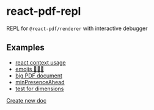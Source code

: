 # react-pdf-repl

REPL for `@react-pdf/renderer` with interactive debugger


## Examples

- [react context usage][context_example]
- [emojis 💅💅💅][emoji_example]
- [big PDF document][big_pdf_example]
- [minPresenceAhead][presence_example]
- [test for dimensions][dimensions_example]


[Create new doc](https://react-pdf-repl.vercel.app/new)


[context_example]: https://react-pdf-repl.vercel.app/?cp_code=JYWwDg9gTgLgBAbzgZRgTwDYFNkAstYwA0cAIhAMYCuIWAdsXAAoCGA5liQGrBYDuJACpYAHvAC-cAGZQIIOACIAAlCwsKMALRgAJlID0qujqyqoCgNwAoUJFiI4FVSxhYAwhAajGVAM7vPVzESN1xgDB0jEgoMTywAUWxaBjhJGTlFZw1LKysKT194QswsXzgAXhR0bDwCGAA6JzVXAAoEKzg4ACMIHTQALkQOzrgwFh0dYDo2QYBGAAYiYfEl8QBKazyC-EEWLuwPLzEKx2dXQ6CYNvXN_LpCuF39rBO2xzCIqLhfYAAvUtSawqAD44C1hgAeJ4HQLeepMWQAN2AJigcERLAwVCw5QQSB-_zK4nEwOGnQhPH432qOLx3WgqIAQhAYDA5HMSD0oKiAErANi4GBzVIkhAUD6RejiCH6Sl8Unk_TQgJHBoIiDI1Gkja5O4PHkQPivJDi8KSuiAkFDTp6-D4v4AySVPwqy4tZUXbw6zrAKRggCEBNKQJguFkRviUFkUBaCnGOm-DrKYFkYDgbMee2wjjkkDo9BgCm9cFUMCoUAt4JGcApvCNxWwuKQUmwIlIwFUGmAnkGCnDChFCuriFCZqM9RALDALVNn3oJBnEpIUxMIiB5SHw8csXziSwySus50JHt_0GQd8AG0V6IALqAskjNbiR8yuVDnXiW7bOBuLAYDBjXeMd50Tf5LQ3MFITlR8G1pdotzGCYphmRQAFY4AWBQli3FtREGAADeY4GIgASBAg3EABSAicOHLlUUECAwA5R9OgY0wABksCkIVMLozpiWGTca2EMRgTFCUjGlJVvCHN8621TZRDseATCkFgqAweAWnXUEqxrchqAPESIVYDgwJxBQAEEABYB2gXgGBcbs6HKBQMBYYxfAoKcsAHODcTg3x6h6PoSTYms5WpEomzgTF-ToABJVwQF8Xs8JETRChYWAB2JETqyhLMXgvXFLwANhIKq4AAJgADhIABmRY4Ba28Iq3IqDXlSKtwhP8AOBWYZUGjBCq6gb_3G2rRumib-rG4Emrmoa-uHKahts1bxvWoqlrQnaFpGGUeuO8kzr2k6lpG_Qlqu8kltmu75oemslpWl61q6jalu2r7dp-_b5sOgHzprfRLqBmsoeh975tu-64fhobnqRuHNvGgAJaaIDgPhoAiaRZHkFh0xKo63sx4F_vR6HqdBunJshw1wYhWH6ZuynkeptHXp5j7uYxpacYAvGCagIn0lJ8nniFzmQfl5mOcmlWfupxH-eF-a-e-7Whs-pn1b-pXjfm0XYnxwmE2l-LZewU2NpZ3r1aVEqJoU_hTP0cysHk_QjJoAslKsIA&modules=true

[emoji_example]: https://react-pdf-repl.vercel.app/?cp_code=JYWwDg9gTgLgBAbzgMQgOxgGjgFQKYAeWcACgIYDme2AasHgO7YAiEAxgK4h4ZwC-cAGZQIIOACIAAlDxk2MALRgAJoID0MtMrwyo4gNwAoQ6gwA6GRWABnGDoCiICACtgAZQgcobPAAoEhnBC0CBkMABccADkYGgUUZiBcF4ANpFRABYwMGDW4WpqbMpoztZmbCmeqilkMuWiamTOZARqKcAARtZqMAx4Tq5qAIwALGYADGYATGoA7FME82oJhnwAlEaGhJCwcNqCZBwp8L5rcAC8AHxwvkkAPKyc3BiXSUF35FRw1sAAXnjncQAQQAbOJXkFIXA7nRGG8od8YABPFIAhABBEIjJ4YAULKRcRDcbjACk4kSmKhzg4tmAgiRAGF0HYMASfBgdOT4ZiyO0KGgAJJ2EB5CTsux6CmUvh8blwCGUu74IiXQC8G4AKvbgqsAlTta3U6vVa9V3NTKmAKzFKwjmg22_X2vUms0WhFWlV2rWAUl2vYadU7rS6oW6bQ7Vd6w77tf6VXL3s6PQn7dHzbHofHNYnfcbTQG5SbYQwXSbPngFSbHlweCmNoYgA&modules=true

[big_pdf_example]: https://react-pdf-repl.vercel.app/?cp_code=JYWwDg9gTgLgBAbzgZRgTwDYFNkAstYwA0cAIhAMYCuIWAdsXACpYAejAasFgO4kAKAQwDmWOAF84AMygQQcAOQABKFkEUYAWjAATKQHpVdHVlVQFAKAsUIdAM7wdgmILgBeOAG0LcRD99wGIIOAHKCtABcigAywTAKRP6-UsBQoeFYUQoAYqkOCUlwwDBYIHZR3gEBCIVVNiZZAAwAzAAcACwFVVV0GVlMuKpiAML4WHZiAOKCUBjAFHAAQsB21MVwALLArF3dvgCO6FEAjIl7vmBQ85lwx62NjWfntnN0NzBQVFhPey_AbwBFI63H4BcSg3w1c5weo3BQtZoANl2e16kRiECoK2Agl6cEmNAARhBNtsUd1DmgThCApdrlEAEwPR61AJ_N5RD5fGm-dlYIFUkGs8GFAC6oJgEBcGAFjIlUsEGAA8nRXvzgQz5dKlVATFAAIIgTEMKJtB5PEWQwpBdLohSxfKglJpGBhO25F3k4qlcpeVlQ86wrLHB7Hck9PqKUaUCBBEpwUZUOgAawTEAgye4ZExwlw4YClOprIuVwoNwZTJZ0L5nM-32LcD5sqFe0t3QDeyDihDjWRPLgaLhAHVcN6E7gY3GxBt1IInCAcWmM1nyFRc_mDsDTg26WXGZX-zW4Fz69XVf91YLt62aR3ul2FMdEY1Ov3B1kthhU9GbFO0wA3UwsB0OAACVBGxewNzgQsW3OXdywPBsjxPQ9z0BLcaTbKo7zqCAGkUdpjmI6D30URYqBgEooGYCA4mAuAuCgYR_kXfg1DoSi7Gg2Dr3g0tEPNZD0PeOs0LVZs-KqbDqgbB8AFYQwZUjIwUdiKFxBMZgyDAEwwKgHFMbj-14_sEJOZ8q2eETa25YSJMw4Vbzk_C4URZpjgAThUu1jgZRsAC98X-UQoEJVQ5y04xsB4xzoXMuAGXkoSzzVWzT2shyryw5zoQfe5GjDN9VJ_WNnBGXAk1TABRHRgEJbAl0zMRV3XEy4v4-lEuSqzfhs48xPsi9JJy_0XII-EmVaHy4UWQRkwY_gFUlFBMTAUkdnawVNR3ASTgK8SL3Sw6MO20a9lwgIH0aTznxmrJhm02hdP1MAwEa0YCAmDSFo22Kzt2rrjnaFLMqOga7NS4aNXO9txrhRoAHYmXuxR-BoMBMzoOB-CzT7xiwH7pzJLai3ivbbhB3ruhQwaodOsnuhk8VCklaVJJ2qo2cVFUspOTmAm55VdVMQ1jRgRlmiQ3w2zvG1XVUh14idPIFfdVWvRKMoKjGvLXKyRTGmm4q7S2BgcfoYQsSg0m4L2BLgdBvq0ohjLneh7KnN1wN9cURSvNRhRhnTZq7DgXEQOGCL5GGKgwGMhtTMBvdbksk7RMhsGGbtsFcp9ibFKSwPSBmb8J1_cqAKAyOnqwDAw54YpcBQNQUEVZXE46-2Kcd6mqlpzP3ezqTc7FLVFWbZpx-VETJ-nnU9TFpMJbgdoqYtJ45biN04SV8lnVtOEPUdQpvW1v0Lvh4NGgZRHA8eqAdItjTsdKv9RmAdbg-XFqczzW2R5VAShWJ2NN-qoSGsPWGOEr6KGaA8V8DYyIKEmHQOQYgpDQGPPgOAAAJWMwAnBoDDkOR-YB_qM27kDA6kCM5uzAXzHOMtQQsy5gqGUMNWbsN5h7OUXDtQiwNEaZeUQqZWVltabeis4j71VjvLIx8O5VDPr6SocM9YTR7EVJBJVy5lXjImFMTUVx_woUw2kFMQF9zZOAumWdLyUNHpfDRcInwvkDp-Muk5K7B0AqoEC4FIIJ2hEncmXUrHp2OrQkaXtnH5zhIpRGiDoTIMenYfAPAtKP2enpAy1FgnnFCZ1FObjrG8lsYPBhvDzHM2nnPfhPNZ7Aing04Wi9hEmjgJZcRm9JGHyyHvFWLp5GKEUZrH0Os4mdl9goQ2zRi5UAwGWOAJg4DREJjgpUPB65mMARYoG69aFRPpg4mpedpkF2It5E2cJv6h3DsYBM0cExxwKXsIpVCSlpyOa7dOMSbzewuQk44ST77BAyVkp-wx9KGTSLssyPdvknOOfY_5TNzn3hmZWJE989HvwgH4xaqgYABTrm8ikXdugO0Oci350TKXMLHq05s7R55NMFKy1pC9RYdJXt0je_gt79JiDIoZwqcga1BCoyZ6j4nX0Kri7xBjKpGLuSYtc_9O6ezCSnCJPyIEnLRdJDFeFNEPHmTcrISpnC0EVGBCCdh_jGN_hq-FydBJlMbBU-h_d2WOMZVMzFZqkaByYFcd6FUlUjBDuqtqWr_X7N1dLexKKh6nL2TJK0LiDYguSecVJ4LeCQpydCvJRk3U6puKUyJdLDUMokCaq6Mz5LNGSoHdiuJKJLEotRJYag4UAIRQc0BvqXYGtRfWzNfhs2KEKjfDx2wGJMEWZ_MOmhbiNG7RgQk5KqiwRaZWxkzIa3jrTfUgFgbTUI1uo0MF2S65wFehG8cX1CbzWJpteN5iSzDs9QPH1NjGEZpYXU4Enk2WMPA1ywRS9OkguPf4CRVR5YjPtKKwoB81ZH0lafLWqjAVBtcaGRVFdlVVWddmV1tsBafI9SeuxZ7OEXtlUC-VfYdF2hHGON-lcZwaXnIuNVLq40hOaUOpNI7APg1PVU7OB70UEavVkeBIZA7IB4AQEoDhmCgDEBAKQ2CxAAE1-1wFIYIchg73X7Uk-UsdDHZPpugbJGdCgVPGw48Of4vbsjQHGPAAAUkSEk5nLNfr2T-kpNDaUydHdU4Dimm0TXgSjS1igZxY2EGZ7zpg4DZCuPQHQJCyEVuKVW6LKba0Tu1Qpy9SWEYeVvWlhQyBgAYD8SgMsDAw7gTsGAQkpgoBoAeSBDguI2tBCijoGK1HxPlgq2m1Njnmw0acSxwjTRW1Nc81kVr7XcvIC6zAMOyBW5bG0xHNZghALGBmGY1bQDLELcc0tuL2cHsNqZWw9mW5VtCx4cPP73CYO8sZIjJFn2s0BBQ9Ik-VRMOobGVKvDMqYGua0SR_RFVyNCcoyJwp9bIt0f1Q5t7TnYnraU92c1gdrUwFtbpQJjrX4xuE5q0TNXaP7ls16-zlSydGrW2juV1ObpqboPMBaup0zTejT_PH7OCec6pZY5Ni2quMeVwGyn9Wc0tAWUssQqz1kUE2ds3dBZCdwGpTz_9fzJ2Nt8ApEMHmUmqTNvAdidArb_At5uLXiaq00sq7FqTUCKfC9Y37Py8li6l3HFGqu_ji1krgI3GAzdTuuGQO3UrXPKa2-9fbgPU7LpO-bSAu9T8n3YD9zBK3DsIfq9D3Z-LzmodR8fKGZSzWeMGIJdXR9GAjTGDrx8lXv76P87D-T5jkeNuEXaAyY4FqduKAJCAEAw3Fj9rHw3nuwfm-k5n4L7X8-qcKDXsvvNqJVIhCwLYVaVAaIb4XGZ6AZQ88T5KYfl7GvlsO6Jbl4TQ3ytCu75qqTZBJhvC6SPS_RbCfoc4JpE4WSF584Aat7h5z4uYi6TRGyBxzQLQgRLQuArTIBrR_RWaHq3DPZk6vYn6AFVCsKCzsIcwQbxZA4CLtLixHoIba5CpYYDLobw5yKQE4bKIo4Xw67AFwjL7zrNav5tbzDACYjFYWZf6PbUJoHSbH6YGz61bSEwjNohir5u52ikCLLLLG4bJiBbI7JUFlYnC_50H_4C6MGGEKRbbtocRdoURUS5Y74zB74B4oEF5_pF70ol6O5GETTuQBzNZ-SBTBTe6mDhRqA1zRRYAaGB6Mg9RT4YG85t4R44Gd4FTaJmG3J4o-Iqo1R1QNRy7NQK7ZGhFJTaEciuEMFRFAExFwgFTsYVEfgbAABUcAtU9UH0rOTRDh-erR4R6BxeCapesC8IiksezWAWmIUAbww2-meWEEGeeW0ALEgEjE42GAk2gRr8EcM24Wc2uRbRdCCxZyX2LBP2goiM7B2cHx0G3BIilMEOSG0OUidogyGGoh6snoyOEyUh5-uuou5REBdofe2OqqkxrUiu7y--4Sauf-LehRWBBhsJMh8qaxa-AARBsAAGQbAtZTbcB2AjG47olknTHf7E4xa6H4n6HGrdEPg9j9GInDijjKqJ58ZzjhCCZommKsmaESZzE6HT56Gn6Q4eEzLEQeSBz4LbFgR0SGSjapAsQS6uAdqcTHbNHW6q4PH0FKnuFEk9HBhPg95r5Bx1xYDhTOAqHYwIHmnALOEz7WlcnKlLHo6IwkTNarj1FkCfxgAMTIlJ6LQ-Fmkyk5GJR-l6EBlNi2klEL4KBMjyQ37dDIJKgYAgTZDgqekJmdrwDID7BUAzDjA-mWnyntF4mZldF1bElwIPBOkDFRhjBpDHgkgZ5iD4JzBEJhxBYgDEg6nnH3Z3E0FWkdE2kAzYEd45nwK9hqYaaEDMARTHZepwAADSj8Ug8AoWjZWhzZjxkRix0RD4G54Bt-SJ4sQ244VwDgIAwQYEWAfijqkZkwwAp5ZmZCcAk505oEsYGAF5UWi5rZfqzxHZ9pXZqmzW6mmm_mOmtAjYBmw5cAJmMwwF6hyZoRdwsFnJbZt5vJMyKmApT5cIS0QQNEgRA5j-x5ggp50F5WZFipgZWZa5F-KW22vZCgGWIU2WDAuW-W3Ao-hFYWSB36Fpl5-RTxCWiFCkiIbaqFaCPAUgQQv0TATq6kmkD8UKMK-SnF9xV5GZ8FqlqpsRHk1yzpiREAQUAFKRYUEUGRsuFl3U3FBRFFCFdlsh5qtFhZuiievig-_AxKpK9htx1mYRylN5gVdpD4lYoZ7aEAYANgWxaeTcZA8ecZl2Jlz0PlDIaZXJ1lQG7e06uBV-K-gcr-2-u-PlvcSVda7ZQVWQ9VBZEYdo9-j-5Bz--INAb-Q4H-wRyBilP-flKlzmzBvgQsK21M_28FTI88IOPBq8zIPSgqfSghIqcOAQCOYhkJuG0JaiqVapz4vVAQyCniCepG0ahKASDqvuc5CVeqHJPFAVH2wZuBD598L5w2ow759OX5oEP5Rk4xUwgFZ5IFYFJIEFs5xF01XFVlS5vFnVV1yWhUPZgpD0gwKw4NYcn0FAyYahclSuU1DstB_pmNAVtlONcI7mgcQ4OWNEvmqg2miNslrVdN6ZDNNlNVZeSFsySk3hL8KesBZl5aqNjes1yVTN2ZF-iSt1vgBa6SRaJVD6pasKk1ClCtGNcF1VxR_FcJsyXhzWJpvhPaARLVtsnK1BbVJOP18FTthJKtFthUfkamyY2--kYg0QbWw266IYW6O6rVTeuJ5FwtZttVneN0d0vetcL0b0H0Yw3076lB8VztFVduStItyxN8-BzWhBi0y0JIQ1603p8tPcAtlVQtpt2BC1g5bxThnx6aHti1wOvxnSDIzQwegJvgMOIJwhx14J2GZ1EhF1VFwaCJdFhNEVNRFG6JZVOJLhJtRRq5CdOZ8kleKd96adEaBtEWaNqBxtsdzdnt5tnZl-S-wMgcA12MQ1L-o1wA7-UAn-ddk-rt_lcdLdoGgo8mPd2o8FIDbdPMm1fx-9oMw9gQwJu849yQk9Ci4hAQ0qMJXtd9y-KFzpoNxNn5YcGw0AEu3u2YppfNP9MFl9bt19PJal1FDwj5YVz5y8r5BDH5ENUNaQMNwUQFoWoFwWM5UFs2CVpFtD_9jCf1d5MySMqWzp6M4AWMOMeMmdb68BJMX6H2JF-dERHVfCgDzKwI8kndzYpjPxPKW1rQya8Do9SDR1KDwyp1jjRQkhl12DYtGOveVRZGqJ8ua91D7JIeV929N9u9F-_JbNwpkaT1mws4AmrgTJ0pudjhiUG99NW9BJDDXVyF-Ni9fZYNRDL65NlN_NitBjKVnj95JdHi80Yl7NElnNBWMl55QTNmkjc18dotzu-u4ZlhRuQdNhcAdhp985Lt31UjYTOTzNWQ7kDwgcrQLlyRoUaRkUj0mRZVfBITdD0zQu1TMy8zphBNigSzQUnDJNmwpQ0A9JU2teWzFT1WlFjD9ldwgcfkyz5dIENeYguMIw1xWR7TvlnThd3TyxlYiI6tA4uiwETgNExVqdG0OMWVOVdAZVej8xoLO9PTcjxE-TrDcIyA_tSwgdayIdcAYdm6FE26BtOj59qcjzmuhj4TOLIBU0BB76xBldT-NdWj8lZ9tNjLAB2NBzIBzQOKzW0QmI2IuIrgG-05tdqTMx2zR-uz2T-zrdS1W4EDq1QGOrvdVjfxSUG5Aqa59jQhrjJ1EJrjmDHjt9YtO1gcAAJEyBQx6bYA8yC5U8rfa9dOK6FX1bvNK46rKyNVOSSIq_y_OZWF6081U5q6wUxq8Y0tIxtX3SvGIqa7vea4dUohPc49a3m74La3PcCqXc6R7hbN7tbGM-IxiwqVM-q2fqKwjMyM666-QL0DAJ6Z6-1XGz6xE97cjEJSc2pBjCo38y-gTETDnVG3W0K24SKwm-3XAPq2A4wmu1A-m6IhVnY4gxa0W9IKg6Mug8W-46WzmvEfg6zmHMVc8rHPHFHQu50c8wEMuxPJSrq3s_9tA3BgCb0shvu7m7IgW1PTa-ey80RmLlpZLqYDoDLhMQEyk3O9QV9Ts429yRq0A44l--qz-9u-k3AwB0CeKqCSIaB2g9PRgxB7k13gqj48vTjlKVRkq2ydzrG0y1U762qQ8AG3dapFxiKXE2KYk6vch9TYbU2X25xwO6yyzd2bigQAOStLhaOYQoIMQkI-GyI-Uxx8K6-7M3k7ikU1-WTRTVQ6x7KejdJ_p1x4O3fYbCw4Gx-N5lWz7jbJZymRM-h109i8sS2ppYo4md2v4UxQ7Z57o8-8uQZ3AO-xwoKIiGY8CIl5Y0IltS7kR3tYB6R8g0exRye1R2e7PZB8GDdQul-I9VjvGa9UEuvVF1jTF9x7je4goWglhZgjRKpwQuORZyh2kxIzZ4u41_Z2LQFyOwU2pMF34b2sxbW3nfV4zUXa5nEU5_x75AyJ85y4-unb83jAC2VXkX_b5yy8sXEY5cJc5a5SFKkZ5Xc4CxF_S7MYNy-3Z3J1kH0R4sMaMXUYh40YEw98Aod5M8dzMy291Q_ccxN01X2kEa1fWy2aE02yqb4HF82N8d9im9Uuj8m20oa3Bu0Ca4hsRyPUB2hpa8exKoV248V7R24lC_dW1l4nE5Fcnkzu9UC2h6qxh0GbI81_T6pKgugtIFgl12ORp2U0CwN0d1iyd65ipvi854U4Q6Z_gKU71xJwK_XQtwA7L7gWN94VWSFzN-F31_nt51zyD_s0125B5KtxrapB80FF89t8-pOxs95Rz0Dz5zL6D9b-D9fk_Q_i_ZsWG2NRNR9fN3p0N4lEt7gfI-NwS1kEo5jIZWo6-jO5Gxr-M_D9ed6_Ndh3AK0El4KEX6l7BivCvp5Jl2a6T2R_m-KkjudefHayN3yaGQvYn4oBGY1KQNGbGb489VFYmXN2k-Vdr_Q1b638YX086RYYbiskM6brYebnD-P3s82379HuW8JZW17u5yP2bzn1Vev8j2D9HkXOGYVQP9V9LQ3PlVnm3BgIe3uliTNVHy97J6d7b-8xt071tz86o3-abNPea_JHv9U7z1VIenfFBKNWaqw9JeR_Juif3AE5kk6CfRXkHERYAD8YWdTRogSz7zt3-0XV7sXStrOk9sHWQ7PQH3IP9zs8AS7LEBuxwsyqDdAunn2KKo9gQpfDHjPEYTcCce3KNLn8WBiIxq-2bWvrlytZgdD2JbErt2DK7NYHqcZFngxDZ4edTebHQjkQIa4kCQyYZWfpiEjK983o_fCKgPmTw20kyAPSxIgKyaYcN-U_CaLg3QFrdKiJnYhqQzEqdsu0bTawUpWl7sC_OrmZfAyD47287QFEKQFIEVAhYAAkuQ2QC9Byas7Agah1sGI97Bp_Tfm5gU4-MlOYcFTjgjU49deayNURn4JobPdiBn_OXnjWM7K9Saqvczr4I0FWcOmVQnQTUL14x448UAJnlVxUE1wj6d_A4g_xzxP9V-2gxbmC2CG8dzuo7fUMPlsBFYRsz8XEKTURbBwtiLA0AZkJQEX5IBjVWATDwHQVCg8uwnnhe1nTDt2047VPhVHT7Z1M-mJEIvS3N4x01Wew3ngjHaD3BA4uQfzNngoIIFdyKhdFhcL4qOCEY7LMultxILOAq6wIvlhJzpaCspha1fPsYyvCbteB8WHEYIPL65Eh6xPBBjl3J75dKe4HGnoZ3FqgoU6WtTJDrRlplpThrQrztHU3oZDLhcg2ZAfXwZYCduB_TQdWgCH9tMRPAlbMX2ZagMt2ePFeFLDEECFUMdfJxg31PbU9m-Vwy2oF2EqWCje9teAWcKcIQiRW2QrRAr1cFL1me5ghiIsJHxFZJhHQ6YUYwlFJsZRuI97GmzlGMhd2JInNmT0PZSDKOVIzUTyJ7BQCMBdOBnPakghicWObIlohk0Fp2DuRtPB4PMIm6JDYO0ufCL91jQYkKUrw4BEmMbopjIRb3Lstv1HbBx2GINImlwx6w8M_yjUACgIwRrCMyhunJ0Tr195QimgvwlweEOwyAieWSLMNGCI57pDPhqYmkWgKrw5JsB6jDPsiJeE00D8Jo4bhWPhB4s_aAdL4GSwwCh0N0EdIUW0IZboiJ-zbTgQlylFdIvRQguDCKP4L7VlRkgino3xnqhi0xjQUkr2QpLUlaS7vekoyWY65gWSRorQd2MvFZC-xlY_nnaEF7tcReRQ7ruL3V6rjJO_g4Hj7yw5YjpRkDD0ack4KyiHxGbbZnuzJGBj3x6o2QbR0Ep1NMs4lHzC0xWEtDUh_XVgfozFEzDuhM_YSnPysKL8zccVBMW8KnHc8sy14_CbhyIn3jCRq7Wxn6IkHki1RVPWiTSKibNZBOsTKriJwlJJNQJBYl_kWKk6iiZOsfTvD2AzHQCsx5NODghwaL5i6uF45Ad8INh8jhKTIl3vczEbO0ORmTLkW6Mn5bjzRmOfFC9SHz2jTxXncSZbwcFbiIWYQ6FkiURZLRsqpDMqv5OTGBTTRsEnISvkHHJSbgFJViM6jDjd8dJ78UcDXTnBiB08zcXBEZHwBoAFAdgcCaJN9IbjdBcfNts1hdabpO27rNFhzxVYfCJJuUrcS0A6ChpBgBAKdhMHxAzA5gCwZYKsCxDwBnhhY_CWeKl7YTKmMjLUYVA1KKCgiuARULpCljLMAAqhLl_LFBhsAwUwEaFOxQATiy6KctgHMCS9RpnI6cZJIL7ERbxgMsvqDkSi9hFRL42HFRIpEfjqO1Is_nR1_EnN_xNJZAHSXGAgSkOGqdqexJmIli2B3EoIbgU0nOltJlXP8HpIXAGSsZ-ODCZr2xJdTlaUkmPlygxEgytqa8CGdlwOoBiQOqkkMfhjDE05msUYtQIzjeos4aZRky3CZIZkuSwBbk0XElOQRky4ylMyUlLOclQTXJLxd0ZKNZmpt2ZfxTmbtRr6US-ZPM2GUVy_EaSV8HfDAVqSwDDYIK9EfUsxFYjGlh-WssybZy6Gd5HOC6c2HvxraOifZ0fP2XvSuRA0f4t7R5FHDUAxxXkT7eWV8K1EfdFBX3MYpGWSbxjcZmgp7mHI_4WTUB6pQOIsLmA0BgouIT3M_mfSnZ7AQ0ilnAHkgnje2hc6oeKJx7mNbxFjHgQSNBmeRRBps8QebLFSWyaJNHWcasUDgbFn82pXYmWXypc1jiYgMbBLnOKuBLid3A7ozOLkX4fxeDYSrPK2JOzsKexfKtVDoA2Bn8IgMQEFnmDDYO0pubeSAJTkzjYuBfYiYRP1l9zf2K8HqMPKVFQyLZiOCefDLNHEYGOzPFejnNplbTMJcpbWQrK1E9g74zWccc-mUGGTvZe0wmbr0skKCK2jPcmT4htE1dmc0UxMbvJ4md4Ny8EuEIhIwTISRyqEzTmxLpnjNOJmLQIfgpzIrcf-m3Igt5N25ACPeEEgubgvMk0K-FDlH_kkTcqrNbu7vG4h1MsRe8LeOE-KcXWShIyJux8-eQZkXkHEd8cwKGmZhmDyB8EWFZRfd3kqoi1FXUg6UwQL78D3RAOU5K4oIn9z0uHQLmSRx5kqi8u_MmQZPIRkkzhKqs6_urOpl_dxOHCz6vjK4lSKiZlkx0vfFdLulu2j-TacZLXHhJYpmimCVuI3IWihxhNfIYOUMx4JWFE5DsZBQj4cTHFe8i2ilnoVZBcEFmMAMNnGq6gw4j-RYEEGSHsL4F9Myoe3M6HNKHOLuQOZ7ktghzfJ_XApftMmWjco5veG9qsPjnhAXkj7SXllNLE5TNx_nDydWIFEn1k5SC1OTyP17W0pudtMLoaLsXZ8ml0ii_IlPnEPo0pqLTKdQpSU5keqgfQaiH0UKf1v6EE94b9PGkxdmZK-IGfiL_n7hfRWXfxa-JUnjy1JoSiBXxNHaiy7UaguMXAtyUszUOiS7hXGycW092-xcQwT3z76Rxr-gwi2FWUoWPclleC3sVuMNilKipSfN9FcSPq5J9aFy8Zc6N4UX4yiYU6ouRizl5i2cO8t-eWPBYhVJV_eCKdFUICxUWVNuBVRNOWKHCFCxw2bqHMkW-yVl10EMPbMtFowLMpgHgDEzDjUtI6kvLhQ2zilFLi6pc5rOXOACVyAK1cnGLXMaj1y7Ajc9dC3MdVarLEP0gKX9KXYF8oMfc-CgmoEEIrbgiML3hRICVviYZYCm2WEsgX4MGVMC7BRz1JWurCl-wlpXUJ8buCSmzQkrM6t-ViqLaXKyWsZU2Gy1WRecnafsoJnJLm1ODXjoVJVkxMX0OgOFsi3SnbDS1TajlR6sHqBwbpwAO6egBGYGYmIhpQTNdkVDcAByj0r-hABeknFLpQUd6fUS-ngro12U2NdCoL69yBB8Fe9W4tTVgE_FJPUeWCRzUYrwFeUo6W0sUBLqV1w2JUOuoNIeytI_4HdUZGYD4AD1R6sQCeuYBEhPprVK9QcpvXdTE6089YpsQMXnyDiy85davLOIXEOIL87RtG3UVjSniFKlHgX3xHgM5JoM_lET2RXvqs1aK0Bd-rzXZDAa6y2sW-QaHfk7p_5OGrJS07gV6ljanVberwk5wZJgufDt6IXKALIZY9TjS4xCU_qQpCCNTGuAIqwLpZ_uPJYgpFU9jgpyxJSGgv5ECqjKr8ItZ_AJVGb68ss0zSavDlmrjCV7TyRsrvYJydlkaoGL2qSWmrXlLanoZfz6EkLVVg-JkSMMzytxxhz_GWSZvOEybMNe9E5RNy8k_NAtXyWdRZtcw3KguhvabgaK7XxLI-ly9-dkPj63DlG9w-aRow_TGrvePCuda5jnSWqyl1qmMlADtXegHViyJ1eCpdUI8MNEc_eZ6udLerfVOIIOYGrEDBrQ1zc1uSNIK1Xj41t45Nc-oI7HB5I_7NjaSI43Qzgl4yHjXlO8aFrGO_jWJbnMq2j8y142qFRlsiYPBdFnfFGYBIjjASnNOMh7XjI23uqitZA3UXctC4nC8taW6rf9Lk0MaN2TGravJCRVmyTtICzTedsFnfiPtivL7WjKAkYy_tM69LZNotpWaPlukOzdFoqiObDNOCtreysK0A1chhaipYUJYVi9NOpQqTaNqB2Vq76dCxqm1yYWdcUJnOiXhRvEZjbc-5KzzbjUPmjs0KhADCgZSwq7FcK-FGiMMqJWjLrOZm6CfzrFqs0tJHNQ4tzUCzCNtdKWhBXrvc1FywtAu2pidMYmNNmJ0lViQ2t50k65d8ncqpqU6XdLoAKw_pYMtTBW7jNNu9ofrp1k8iiI-g4SmVpohMBdSJQN2Zus9nMr6dGi9rUzv9kS1blUtLyXrXMp7K-dis8Wtiom4CTBmayYZqM1a3Z7GdWiordMsUGudg57PcFWyv7Udbuh3m6sb5rjn3sk5pe73Q7tG5ZboBOWwUQ0rN7BayVnHWjQjOK1g7St9yyHWYggY7Tu9tnLfcDtwISqoFAwlejKsclyrX5MO3Va5nTkVtM5P3M_VMXEVUbIVbqw3WlWVVH7wpUVGKmSgb3UaK15eiFsOoE6jrPo46gil8oynE7L9Ryzrb1OdL9S3WWS4aeIrQ19rQtfy_eTegp3CKmty4_AQDuFE76PNHAz-U-q8VrVyDSm0iaInaCHbUdqK07eioFmo4EZfG69gJoubFNIaImlsWJsEbc6UaXumA_GwBlAzEdwglHSPLR1jyuNLBrBtkNbUF721Aq4vXLXBXz7y1Oe5vXHztl1M0gZ084gpOum3Toaq6_dc9NMBvTkNpgVDWXsOkwjnSzveEWQSREEGRlnC-wzyJ9rcrkERLPcUHXJaUs1tGhrw7RwPk46rVCgfRafIXn7Fm4hGk4mvImybyyNNi-VSIdJ13050vh93IuhAjLo5g8cJueHQjWz785aBkLdHyX3Mzsebi-CnUa8WpqY8b647YwfR2FtMdrBrFd1p5V9kbt34EteIqe0y6e9uenMuGNpw2oxZMY5nE5qz3_7tD--2hbxy3KaZdyagfcqxRPLw0iKwh6Pcgp5HsGfNnB-sZcx4PQ1RNbYizBJqRo875Ke-kitLuP5yYfdymQqHbz6MKBXdklPzDzUt2e7VFWEhnWMZ0MrGFGO_epuQx-PNN3dEuoE2Mrt0dzx95q-QkQtYBLoV0xR4I2UfW1j7MD3tNoP-oUADAhgTWxabMHmBLAVgawDaSuI8NS6wjs4_1oHClZYgQ2eIeVhG3pM67o2lRhfRgYHUOtsDh9avDtzwNPCeT1u3XcaPxOe0YVX89xWwSNn90x-qm7me0dkMY6oSF2nTfR2u3QKmOms6AwcauW0c4ikRnrY-F_6CaGxVzI0AVg2HACn9TJj-XJsVNszf5BHdoEPKzZAL1NTBuQ1pt1OWaC1nkotUabu2ErpT0bEYy8bNOzj896JzE0UbXTHjcTqB108zI9OGyvTympfK0f9GBKgxBXeQy305UmEDcgk2vUvxGYr8EBrpxQ6DtHZ6jE9G-hs3KdB7Znbxip1NQyCkP-mHGgZ7U03yx0aSHg1m4ShgozpmDjTwxxs3lMLiWmvjJcKLVgoilxa8qowxLbng7OZHO5esoKQpqPMGsaDq7Q7aKAADc1gWwNpkuAQBhA2SdwLVSOLjYAoQ0qIHeGQSeAQg-oDYNVFFDkgwAE4dogoE8D8BcESoEIABd2AihxA15m8_YHgAThaAsgOQM-YDAlB1AsG1DMgAXAZ5dgj52qcGAKDwXEL2mAEFiFYBSgxAHgAABQABKdwAAD44AdF_wAAB5yA1AWgAwGYuFAOLQgUQHAEdSko3AZJbAKFzJKNgWmpBT0uJaCCj4NIMZaSw4EwBYA3ACATwGAFvmoB1LdgAAHTEgdAaAUUOIH4t7AOLqAKgCYAYCCDkAo1GYGgEam1SaI95oiyAE0vuXskkgFC6YHTCeWEAfltCyAEkD6ALL3QKyyFGwBWL_L6FpwC4E0sJXBAYViK1UEEu3yQgRIaDeFYEv6AhLWACKxxf0DcWaA1A_iwxYQs2AkLKAaK1gFishXnzdFpAMlYkBMW3ArFgMPoH0BHsn-uWTEPAB0uwBlCOl7rFuebhoINRdgfwNVbvMzBu2FAT-NXLsDs0M8sQvDM-eSsGWUgfVqAOxaqB0WhrC1pawwHausWjrI16uQZZUQGXsA3uA4pSUpLW55rl1hgP4EqtWBfAxKOeWxYEtcBeAaV6oBdcWujXjsq13AOtZ9AGXPyYAOi4dZesg3q5JAYAGdZG7fXcq-16EHAA4v_XMkC0NAJpeADmWGw6VpgIIHqIuW9QcAXK1jaBsI2TrMAa63hmhsWY4bZ8EgAACtUbotPYOjexiY3ab6V3GyJfQDYBNLngNS7XgMsuB6iEFHgGZbgD43NLAAAydYIAz4Bl2EOIGVvE3Bb5wDiywHYAk3BbktjS1peNt63TbhlnS-OpCj9g9bvgK2wZeBsM37bDtp25hmGB1wMAbt2m2ZYtvnBAbDt6oAAEIObAd2mwAH44AqthAC7dBu3XEG4IOAGrfjtXWpB2tiO1jayAKBxAWd9K_oENswAg7Dtg22wHgCm3xbTtm23VG9wkAnbZ8My8xfVtaxNbrkcQMVaLsl29bZd9gCLfUtV3Rb4wZ23OFrvCB67Q9wy4OCbst3SgBlwcB3cLvl3u7gt3uxXaHuD39LI9223Xf7tS2EITdxoJ3eXv52Aga9ve2bYluT3t7Y9ie1vcpAz2NblIRe13dPu-Bz7ldrS9XdHt22L7hlh-7reDvtgNbbZPO0A7PtL32AK92mx_Y3tf3r7Nd3-07aD1yjD7x9qB2_extF2L7m9_ez_d3tO21QTdgAPqkOyHpD9B8XcwewOB78Dre4g4IfX2iH5l8h-Q8ofQOsbNDsW3Q7wc73x7f926xeBIesOKHkDqh-A-Ku42OHVQD63rfEAMWwHq93G1nc_st9abTtmW9gDlu-3DCtNz8u7LoDJ6wAJwT1Ho5mCGlFgUoSUCAFNCmPzgU6aEP7b1vSOz72D1Rxo_JsxX0ipgL2-cTvt4PhriNhgE3fYdZ2uHl9jxxTe8dQBfHPtgR43fMuhPg74T3B8Pc0f1XonsT_x8PenuJOxHLj9-0XdPuqPMHkTrx65ayelOEHAkHR4hT1vEhBERjqavU5QdQAjHwcDANACyBoI3g0EPW_o8NJNPm5tT-CPg-EAcBTAC1xUFEHIPB2HHWNpxw7YKcBBk90ocoGE_ydhOin4Dkp-A8dvX30nlNnx97ZGdVAnblIU554xaeNOsqzTwWwM_-BDPZnQDhh-M8mfzBpnwzzB_M8ceKPnHp9uO_TYTtas0Afz1e5s-SfbOgHuzvZ2U4ycVOTnVT---gEuf2trneoIZ2fX6fmPHntzr53s9pBjOJngTz5887keXPFn_z8B4C8CcM3pb3CdlGC5gcQvS7UL4OzC52cHPPH8LvUJU4JfIO_5qLkbui9MCYuhXvgB54Y7xdkuHbrz4l1M4wAzOhXPz84JS8FvLPfAjQDZ6_chfl2cHPDtJ9y6OcxOTnAj5h8xaSesvy7xTuB2o5NtcuonCLvx0i6ltqghXPNwWyUHYCLDgAwgOgFkCuC5hktwdhpxi7xd2Pabob0V1lQ6ddPFAAAYiiFSA-n9znF1K-Mf4uCXz1vh_K4-eKvM34DlV3sDVe02LXLLnu2y_du2uXXhrx17y8Rf8umHF4d15g98BRu2n4b8V3AHbftPYwcbhQIm6iEpuzHBjp5127lfvONI-bmV7TaLfdAS3WNjVynZEfauT7Pd_QFI-NuSPuAPAFe7I6ZgKO8rm73wB9bIvkX4AZNut7lnouo3MbONnd_q7hfGvJAC4OgOqomBXysA-ofAHOE0vJRAHhT613sA5fdAn3mTht-cG_t8P-w392l6DZg_X3PbEH4Dw6_Kd6g5o5NR88aB0A0g1XJd6y7ZZgB5WdXrjoD6B-rfQgwPTrn2w2Cg-33aP199mwx63uHPonGH5MFh6TA4fWQeH1kJDZADEe13pHo2yh9od2uqP9b515R4QdjOEPW9wcHJ6lusfXL7Hzj8YFw9guS7pAcYBQHDTIHBPGD0m2R7OcUfIPqHnl8c6k9mf6Hsn5j_vZqd2fa3aH0wKp9kBceNPhQEu9FWuAGfxHwnoj6J-4fifzPxrvl9Z94f0fpPyLtAIp6c8WeoArn7Dx56qAl2BQvnwG2vdZAgeTPLHo1-B6s-Bfh7rz2L4Zb5AlfpbeXlT-oA49uf1PPHzT6yHcXpeBLlb_Z2J8c-GXlPknmj1F4i922OvBl1p-X3K9deXP1XtT9x-LcNe9gqzxUM16M8ifyP7X3r3F9C_IelvfXuuwN7dcDfRvCX8b7V8m_zvpv3QSGvADS8F2SPgHxbzl6C-7fKv3X8r8V-2_Nv7vV7_b5h8O_JeAgJd-_Od_QDzf_PWX0z4V868PfLPPX8L0V9s8rfDLO32H4nYcBhfQfFX974l_c_1fPPrIP74-hAABeIHJH7dwDYsAfXz3KAGADZeoH2XHLQ2Y101aQDeXwgJAYKwFbassXaqs1-AFhaX5QAd4z5ln3IGltqAeffPgAD6i_FACga819cIA_WBb2N4W5_ads_u9QkgFIBiZ0Al373Radxwc-KDYAm7DYNexw4I_UCRmgiFADT7QDG2EA3PnCxkDgCPWY7cAQACgEKd238L_t-0BtbTLgn0J4LvHvIriv210gEbg6AM83VRoAAFIEg0gbAKwEmCyAeAUQR4MeHLs-u_XAb317gHiASBDf0IY31u7ce2vCH5NuuE3cOwThYwcAEZJa-hBx3ZAHlwb8xDfNDT57GQX3-_fLeRWrv-t4v2J9L8DYMAFf03OmF0ixDSAUQOv-cAb8Pnskzf4QK3-QPO2QLWATv9je79d_A_W_ndxFdPdVXbznuTK9lYHI3v2fAYPm79YW_4_bvZtnS6ICytTlTAelqW-dN99GA9Qml5q89Yf8n-SAQsAqzDh5HFiwbBlbAq3d97_LAEf8BsKAEkBdiNWwADb5OwEztWwVkHV9gIQoBps4AffzJ9IAl_3GBnzfALwBNMTWz3IsAZq38BjLQUDvBJXFP1BBXnIZw0p6AsZ0scqIOQBmdqYV53wQrgAKFsBpQWx1BA1QRqWz8K-AywgZMEBgDLIFwQ8XaU64QCCmd94PgNaxSUKIGTU2wSAM_NCgQkAO9sPWNygAsgQd2TcnQeP175VADQE9IsgX8BoAUDKoB3U_XYOAkpOkBQF0o2ATQAcB5rWCyeBu2GAGwBNA-HD4ChwLABECogX0wwwlA4ABUDU4J0D4CpAkOlkD9sKZ00BLHEsk8D_Ab6GQM_AgIFoDqcMAFYA4ABPledr4XILBlcg_eHj9E_CAGT84INsGqsSgTpDvBCgxQFdZ4ERQIYBlAqtGHkVfEKEyDy8Tp30CE3TyEGDyQL1xgAw0dYQ64bHRQDjg-tDSAmBWgmAHaCTgEeEldMXamAkCYAWIJkDFARqQSCPnJINjAdAVIPkdrzTnz_tCAoe2IDCAUgM2NyAgMEaCGgsZyVdWNXwBV9TAHoLj82AUwMJgMgxQCT8gLFgKsd2AjdFBB23VgOsd8JSAEdQfghQHJs7AWMEohbFFggzd4EQQKwBTyAQOeCRLKgEJBjXd4JcDWAL4PMDbAAN0qDyQDmzyRAKNAAcC6gleFakdLMsE0ABsGAG3IbArILTcwQoEJDAs2bwN8Dd6dYMCDgguAFCD_AyQIlItghQB2D5AvYOSDDg6ILaCIgqtBS4qgMPwj9FAZ8Bj8s2e8x0AqADQDxCTA1IG-CLA34NJCs2IICH88QgIKCCg3EINAR1gzYMFAJQuQMIBpQg4NSDFqbl3eCVgzt0xC9vPUM-CDQokP9djQngHJBQQwEMmDlg9kPDCng7XD29YnC0IYABQ60KFDbQmILFCHQyUOdCNIfYJSDjAtgAqCqgkeDsC6AU7AwApALIHxDNAQrDdDjwcHw-8avbD3eDtAz710C-3foIHcpARoE7DOwmsPSc5bP0IJCAw6EL-DuQ7l3jDd6LgJuZeAhgFJdmAnN0ndPnPiDbAkPc4neDXndZHRD8g00LiBxwh4L4dQIQUOHk07BgH7Dd6HtzxcR4BgIvCjwoF2rl3glUNwBUCCUHT85gTP0UBsADijzCE_JPzoDMQs-HvDCEVUJBgvwgsN_CuYF8N9cgwhQA_C82NsDIg7wB8MRVnw711fCoImCLKD8wn8K3DMQ2CAQjAIx8O6hkImAAz8oIo7FsMQIrCOHkjwPCPD8CI4CNZgIIt8IUAyIi9XhxygyiM1CKYGiKAiVqRiLQi0QwMXYjKgsCJVIhvUGW4iCI58CIiSIrPyDd_g_cMFD71NsBdgJIjgIojhI7CPAiUIyCNkic_I4NJ9TgyAOgDn_Se3OD1LS4MZtdPG4IoDfAc6TXCIAKEKNCYQndHhCSgeYMWDgQrQOjDV2amBgiRIr60FCUQhiO0imIwNz0iBUY4KsA2ASAFgAF-aIUWRzvKixos4Aa8yAA&modules=true

[presence_example]: https://react-pdf-repl.vercel.app/?cp_code=JYWwDg9gTgLgBAbzgFQKYA8YBo4AUCGA5qjgGrCoDuOAIhAMYCuIqAdvAL5wBmUEIcAEQABKKnz0YAWjAATbgHoxrWajFRBAbgBQ2-hFYBneAGF8UWXAC8cABRIAFuNVQc-9m04BKawD472nBwADzkVHDGAJ4ANqhWCEiUwLIwDgBccABMAAzZOGD4srLArIQZAKxwHBy-gUEhaJh19XAgJbhihmz0qACCToXxAMzlHM31UbHxCOMt3AYwAMrAAF6oGZkALFiz9QVFJYQAQhAwMPwVOy0tMBgwyFD4RvNQIBmCjGBgavT4XYJXa5BfTRaDvADEAA5oQDdtVxrUgQgBi4xi1ggpGjBEfVgliIjAYnEEjwFss1hkAIwANjcEFBUAhqEyzOZgiqNQQ7lu7A4GKxOIxYUotS8Om0GEgsDgqm4-EY0Xgth8Vn8tjqwToTBY7BxQWCBGIBKJ0zg-2KpQqHIiq2JAG0hrkcDlsgBdGq7UIUSi7IKTYkzIEtABWjGMwG4kRMC087x6Hg0gKDcHw0WAhFYAElbiBDHHPGpYcn4UC9ddgmYLL76ii1FZBE5oqC4ODKYJq8CY-x66RUNE4AA3emfGB_QfDsCjnMpmAAR0YqDg7i68_wMEYUDgaj4m9YEAARsBDAA6ODkUeL1AQQwy-nQVACcRQZitEqgfCntDge9b-Dzo9wKwwAOMA_YgPSqDhn8x7tsmCi1NWFbmJYtZQPWjbNuCmTstynj1l-UqXn-jAAUBIFgRBUEnuy8G6MmSFVsmQSoehfaYUMsFMbh3aCL2_ZDtEI5jgJQnTmu86LsuqCruum7btAgEHkep7nvgl7XreDIPlu5gvm0QEgB-nFArRQJCt6ZYYoaqCCgoWrMJ4oo6EAA&modules=true

[dimensions_example]: https://react-pdf-repl.vercel.app/?cp_code=JYWwDg9gTgLgBAbzgFQKYA8YBo4AUCGA5qjgGrCoDuOAIhAMYCuIqAdvAL5wBmUEIcAEQABKKnz0YAWjAATbgHoxrWajFRBAbgBQ2-hFYBneMRgAhaKqhwAvHAAUAI0tqcwFRltwADAEpbAHzacHAAglBQ-ACeAHTAhuGRUU4uUP4A_HDOUFYx-DD27qroGZnZufn2fnAAXHCMHtzuqLI6egbGcBboXvZIYPiysu6EOCD4UITuOOWucIbAAF6ocBz-NgEOwXAAPORU2yGqjoyEh_MwUQA2qDYICOchA0MjWI9w45PT77NQAMIQK7QOqCADEqAATJDIYI3iF4VlUsgIGAAOrAWQwAAWdVMFhyahSBKgOD8cIRiOJACVgIQsTB0ZicXA8akiVYcABGXzkhG_CwwGD8RnY3Gocxs344CE8n6pAAyqG4DIxopZ4vxVnZcwAzLKKXBKKrmQtlukYgBtQTeQQAXTg6UynN58KxqFp9LqptQ5qtnLtDqdLo4HG2CiCvja-iM8AA4vgwACrsxWL11ps9hRKBdrrd7objXVOd4cG6PTAQcXvABSQSrLjhnTRzpUiDZux9OD0LHAK6yZQ4QgJ1bprYhTNUHM3O79QbDViEZFgXHDgBkq7gxZw3Bu6BowDEkmABhBfEodZDQQRCG7vf7bFD44U-0oEajHXgAAlxFZekhb32ygjoEY67GgmBTnmSAwBgMDIJERjcNAIAgowYBgGo9D4IYqAXhwAQ3j2gEPjsCjgTAb66BgkCwHAqjcPgjBXPA9ijvY2w7HQTAsOwV7wjsBDEPMSy3IIoQAGx1sYuYznAzzzoQdQ6vWfEIjs36DGoATySMpEaVYqn8a2r7vOO3RyXOIw2IIxZSSJdwWgArCWcDObaDaGWp8aJoCKZwOGpm7OZOkLtZELeJuNrCcsDnOTgbkeYFOzeUmfkBQaZkQD0IWENZOq1tFeZOS5CX-Z5_Epb5ICpulGU7MFlmhdakVwOFcA6lF3qxSV3juWVSWVcm1X9RlQVZRZLxNR1rURcWPh2TFCDFfFvWJQapHGeV6k_lpnxTKwek7VAW2bUl5l7e41m2YVDkdTgHV9bV62DWl5WZT0F2sGFs2dfZS13ZFj1vbsL3DU9FL1eNn15QVXX_RC90QkDA0JqlYPA5DH0TPt1k_TN7W_YtFpbgTyOjclqNVTVGPndjl3NRFjlwFIjkLUVjmOTgAAsjlkxDCinet-lab8h2acd7w7ILdXmb8DnFn1cPLa5q0jXVoPU2d41y0t4Vci5euA1wStxSrfPPZTQ2a6NCAKAAVHJmFsDARArLIECoIYrAAOTwIYaE0TBshwG6YhwHbCiPjL2upLdit_crpXg15luvVrPQ6xaLkk4bD3GwnptJxjGtq-tsux0tnKc5F8WkvHROF6rye7ALbZbcLx0gMA6AtGLBmS9LZdQ3TX02RFUU5bjkVs9191N8Xqfo-nHwj1P12T2P803f9PXmxDJfN-9K9fKP-VbxvjOwwXLk6kja3q4v1vR1jJ9T0zc1V3WG9Vy1TOE0VAMubzxRj5K2pcIa01foIFmPhYEsy_o1XKNl36My3ibauHM95PkHkZNsLIEw0xjsSeWLls6kL6hfae29E7APJgfQhGcK5Z31qSfWFDEFXXHjPJajcsEVUfuAtS5diGV1VpQ_K3CaF8PHPQ5emcq4sNcnXLg38UGuTQdfFa0iQYCMPmNRhIjmFKJrpuXmKiOGCD_pI3h981KtxMutYy-CwAMOPjjTeUVM5kNYUbahps86CP4aAtO5NIHuJ-nWeRpDFGqyVgDIuIC0ZPyHi_dxZ9PFMIVvnBuN876BJkbo1x0NmpqM_pSKw8tq4k2rrEhOgDaEP2CUvUJw8oHj2ZkzeB5S1CVMUTU-u7MMFmMCRtNu5xSKCVQHxUiXFmDO0okAA&modules=true


